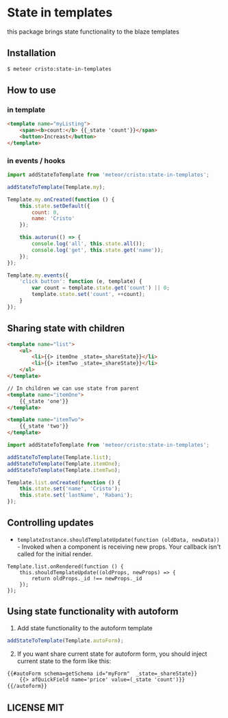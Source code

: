 # State in templates
this package brings state functionality to the blaze templates


## Installation
```sh
$ meteor cristo:state-in-templates
```

## How to use

### in template

```html
<template name="myListing">
    <span><b>count:</b> {{_state 'count'}}</span>
    <button>Increast</button>
</template>

```

### in events / hooks

```js
import addStateToTemplate from 'meteor/cristo:state-in-templates';

addStateToTemplate(Template.my);

Template.my.onCreated(function () {
    this.state.setDefault({
        count: 0,
        name: 'Cristo'
    });

    this.autorun(() => {
        console.log('all', this.state.all());
        console.log('get', this.state.get('name'));
    });
});

Template.my.events({
    'click button': function (e, template) {
        var count = template.state.get('count') || 0;
        template.state.set('count', ++count);
    }
});
```

## Sharing state with children

```html
<template name="list">
    <ul>
        <li>{{> itemOne _state=_shareState}}</li>
        <li>{{> itemTwo _state=_shareState}}</li>
    </ul>
</template>

// In children we can use state from parent
<template name="itemOne">
    {{_state 'one'}}
</template>

<template name="itemTwo">
    {{_state 'two'}}
</template>
```

```js
import addStateToTemplate from 'meteor/cristo:state-in-templates';

addStateToTemplate(Template.list);
addStateToTemplate(Template.itemOne);
addStateToTemplate(Template.itemTwo);

Template.list.onCreated(function () {
    this.state.set('name', 'Cristo');
    this.state.set('lastName', 'Rabani');
});
```

## Controlling updates 

- `templateInstance.shouldTemplateUpdate(function (oldData, newData))` -
Invoked when a component is receiving new props.
Your callback isn't called for the initial render.

```
Template.list.onRendered(function () {
    this.shouldTemplateUpdate((oldProps, newProps) => {
        return oldProps._id !== newProps._id
    });
});

```

## Using state functionality with autoform

1. Add state functionality to the autoform template

```js
addStateToTemplate(Template.autoForm);
```

2. If you want share current state for autoform form, you should inject current state to the form like this:

```html
{{#autoForm schema=getSchema id="myForm"  _state=_shareState}}
    {{> afQuickField name='price' value=(_state 'count')}}
{{/autoform}}

```

## LICENSE MIT
